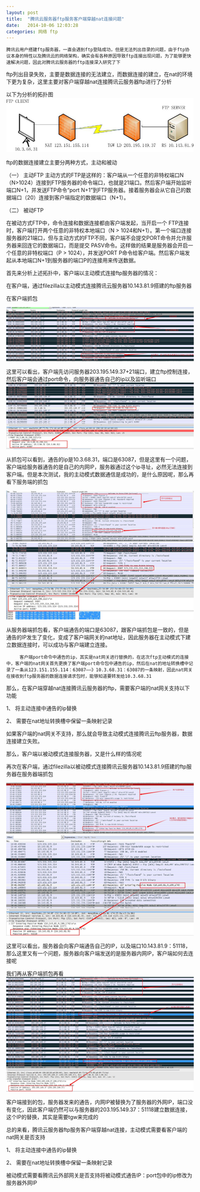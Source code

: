 ```yaml
---
layout: post
title:  "腾讯云服务器ftp服务客户端穿越nat连接问题"
date:   2014-10-06 12:03:28
categories: 网络 ftp
---
```

	腾讯云用户搭建ftp服务器，一直会遇到ftp登陆成功，但是无法列出目录的问题，由于ftp协议本身的特性以及腾讯云的网络架构，确实会有各种原因导致ftp连接出现问题，为了能够更快速解决问题，因此对腾讯云服务器的ftp连接深入研究了下

ftp列出目录失败，主要是数据连接的无法建立，而数据连接的建立，在nat的环境下更为复杂，这里主要对客户端穿越nat连接腾讯云服务器ftp进行了分析

以下为分析的拓扑图
<img src="/images/2014-10-06-ftp-connectiong-through-nat/ftp1.jpg">


 ftp的数据连接建立主要分两种方式，主动和被动

（一）  主动FTP 
主动方式的FTP是这样的：客户端从一个任意的非特权端口N（N>1024）连接到FTP服务器的命令端口，也就是21端口。然后客户端开始监听端口N+1，并发送FTP命令“port N+1”到FTP服务器。接着服务器会从它自己的数据端口（20）连接到客户端指定的数据端口（N+1）。

（二）  被动FTP

在被动方式FTP中，命令连接和数据连接都由客户端发起，当开启一个 FTP连接时，客户端打开两个任意的非特权本地端口（N &gt; 1024和N+1）。第一个端口连接服务器的21端口，但与主动方式的FTP不同，客户端不会提交PORT命令并允许服务器来回连它的数据端口，而是提交 PASV命令。这样做的结果是服务器会开启一个任意的非特权端口（P &gt; 1024），并发送PORT P命令给客户端。然后客户端发起从本地端口N+1到服务器的端口P的连接用来传送数据。

首先来分析上述拓扑中，客户端以主动模式连接ftp服务器的情况：

在客户端，通过filezilla以主动模式连接腾讯云服务器10.143.81.9搭建的ftp服务器

在客户端抓包

<img src="/images/2014-10-06-ftp-connectiong-through-nat/ftp2.jpg">

这里可以看出，客户端先访问服务器203.195.149.37+21端口，建立ftp控制连接，然后客户端会通过port命令，向服务器通告自己的ip以及监听端口
<img src="/images/2014-10-06-ftp-connectiong-through-nat/ftp3.jpg">

从抓包可以看到，通告的ip是10.3.68.31，端口是63087，但是这里有一个问题，客户端给服务器通告的是自己的内网IP，服务器通过这个ip寻址，必然无法连接到客户端。但是本次测试，我的主动模式数据通信是成功的，是什么原因呢，那么再看下服务端的抓包

<img src="/images/2014-10-06-ftp-connectiong-through-nat/ftp4.jpg">
<img src="/images/2014-10-06-ftp-connectiong-through-nat/ftp5.jpg">


从服务器端抓包看，客户端通告的端口是63087，跟客户端抓包是一致的，但是通告的IP发生了变化，变成了客户端网关的nat地址，因此服务器在主动模式下建立数据连接时，可以成功与客户端建立连接。

         客户端port命令中通告的ip，其实是nat网关进行替换的，在这次ftp主动模式的连接中，客户端的nat网关首先更换了客户端port命令包中通告的ip，然后在nat的地址转换槽中记录了一条从123.151.155.114：63087——》10.3.68.31：63087的一条映射，因此nat网关在接收到ftp服务器的数据连接请求包时，能够知道要转发给10.3.68.31

那么，在客户端穿越nat连接腾讯云服务器的ftp，需要客户端的nat网关支持以下功能

1、 将主动连接中通告的ip替换

2、 需要在nat地址转换槽中保留一条映射记录

如果客户端的nat网关不支持，那么就会导致主动模式连接腾讯云ftp服务器，数据连接建立失败。

那么，客户端以被动模式连接服务器，又是什么样的情况呢

再次在客户端，通过filezilla以被动模式连接腾讯云服务器10.143.81.9搭建的ftp服务器在服务器端抓包


<img src="/images/2014-10-06-ftp-connectiong-through-nat/ftp6.jpg">
<img src="/images/2014-10-06-ftp-connectiong-through-nat/ftp7.jpg">

这里可以看出，服务器会向客户端通告自己的IP，以及端口10.143.81.9：51118，那么这里又有一个问题，服务器向客户端发送的是服务器内网IP，客户端如何去连接呢

我们再从客户端抓包再看
<img src="/images/2014-10-06-ftp-connectiong-through-nat/ftp8.jpg">
<img src="/images/2014-10-06-ftp-connectiong-through-nat/ftp9.jpg">

客户端接到的包，服务器发来的通告，内网IP被替换为了服务器的外网IP，端口没有变化，因此客户端仍然可以与服务器的203.195.149.37：51118建立数据连接，这个IP的替换，其实是需要tgw来完成的

 

 

总的来看，腾讯云服务器ftp服务客户端穿越nat连接，主动模式需要看客户端的nat网关是否支持

1、 将主动连接中通告的ip替换

2、 需要在nat地址转换槽中保留一条映射记录

被动模式需要看腾讯云外部网关是否支持将被动模式通告IP：port包中的ip修改为服务器外网IP
